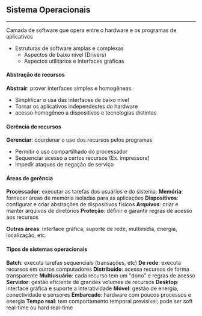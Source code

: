 ## Sistema Operacionais
****
Camada de software que opera entre  o hardware e os programas de aplicativos
- Estruturas de software amplas e complexas
	- Aspectos de baixo nível (Drivers)
	- Aspectos utilitários e interfaces gráficas
#### Abstração de recursos

**Abstrair**: prover interfaces simples e homogêneas 
- Simplificar o usa das interfaces de baixo nível
- Tornar os aplicativos independestes do hardware
- acesso homogêneo a dispositivos e tecnologias distintas

#### Gerência de recursos

**Gerenciar**: coordenar o uso dos recursos pelos programas
- Permitir o uso compartilhado do processador
- Sequenciar acesso a certos recursos (Ex. impressora)
- Impedir ataques de negação de serviço

#### Áreas de gerência

**Processador**: executar as tarefas dos usuários e do sistema.
**Memória**: fornecer áreas de memória isoladas para as aplicações
**Dispositivos**: configurar e criar abstrações de dispositivos físicos
**Arquivos**: criar e manter arquivos de diretórios
**Proteção**: definir e garantir regras de acesso aos recursos

**Outras áreas**: interface gráfica, suporte de rede, multimídia, energia, localização, etc.

#### Tipos de sistemas operacionais

**Batch**: executa tarefas sequenciais (transações, etc)
**De rede**: executa recursos em outros computadores
**Distribuído**: acessa recursos de forma transparente
**Multiusuário**: cada recurso tem um "dono" e regras de acesso 
**Servidor**: gestão eficiente de grandes volumes de recursos
**Desktop**: interface gráfica e suporte a interatividade
**Móvel**: gestão de energia, conectividade e sensores
**Embarcado**: hardware com poucos processos e energia
**Tempo real**: tem comportamento temporal previsível; pode ser soft real-time ou hard 
real-time
